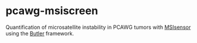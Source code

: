 # pcawg-msiscreen
Quantification of microsatellite instability in PCAWG tumors with
[MSIsensor](https://github.com/ding-lab/msisensor) using the [Butler](https://github.com/llevar/butler) framework.
